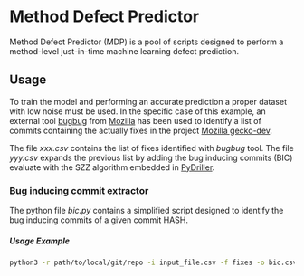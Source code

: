 # Method Defect Predictor

Method Defect Predictor (MDP) is a pool of scripts designed to perform a method-level just-in-time machine learning defect prediction.

## Usage
To train the model and performing an accurate prediction a proper dataset with low noise must be used.
In the specific case of this example, an external tool [bugbug](https://github.com/mozilla/bugbug) from [Mozilla](https://github.com/mozilla) has been used to identify a list of commits containing the actually fixes in the project [Mozilla gecko-dev](https://github.com/mozilla/gecko-dev).

The file _xxx.csv_ contains the list of fixes identified with *bugbug* tool.
The file _yyy.csv_ expands the previous list by adding the bug inducing commits (BIC) evaluate with the SZZ algorithm embedded in [PyDriller](https://github.com/ishepard/pydriller).

### Bug inducing commit extractor
The python file _bic.py_ contains a simplified script designed to identify the bug inducing commits of a given commit HASH.

##### Usage Example
```sh
python3 -r path/to/local/git/repo -i input_file.csv -f fixes -o bic.csv
```